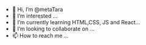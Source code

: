 - 👋 Hi, I’m @metaTara
- 👀 I’m interested ...
- 🌱 I’m currently learning HTML,CSS, JS and React...
- 💞️ I’m looking to collaborate on ...
- 📫 How to reach me ...

<!---
metaTara/metaTara is a ✨ special ✨ repository because its `README.md` (this file) appears on your GitHub profile.
You can click the Preview link to take a look at your changes.
--->
